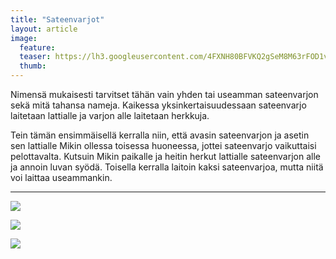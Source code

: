 ```yaml
---
title: "Sateenvarjot"
layout: article
image:
  feature:
  teaser: https://lh3.googleusercontent.com/4FXNH80BFVKQ2gSeM8M63rFOD1vyxGuekRaR1Zm-B6A=w245
  thumb:
---
```


Nimensä mukaisesti tarvitset tähän vain yhden tai useamman sateenvarjon sekä mitä tahansa nameja. Kaikessa yksinkertaisuudessaan sateenvarjo laitetaan lattialle ja varjon alle laitetaan herkkuja.

Tein tämän ensimmäisellä kerralla niin, että avasin sateenvarjon ja asetin sen lattialle Mikin ollessa toisessa huoneessa, jottei sateenvarjo vaikuttaisi pelottavalta. Kutsuin Mikin paikalle ja heitin herkut lattialle sateenvarjon alle ja annoin luvan syödä. Toisella kerralla laitoin kaksi sateenvarjoa, mutta niitä voi laittaa useammankin.

---

[![](https://lh3.googleusercontent.com/uyl5kyBV3doahmmNDhHZpg_Tp5cEgB75heouJ_x78rE=w800)](https://lh3.googleusercontent.com/uyl5kyBV3doahmmNDhHZpg_Tp5cEgB75heouJ_x78rE=s0)

[![](https://lh3.googleusercontent.com/5HiojwuFs5vI0Z6VAck_wh1eGmi0WtNAYmyzlDx2zRo=w800)](https://lh3.googleusercontent.com/5HiojwuFs5vI0Z6VAck_wh1eGmi0WtNAYmyzlDx2zRo=s0)

[![](https://lh3.googleusercontent.com/bVwx1b1gcOIlmiwwYYeEBChJ4MIW1hdGEnZxu83lpoo=w800)](https://lh3.googleusercontent.com/bVwx1b1gcOIlmiwwYYeEBChJ4MIW1hdGEnZxu83lpoo=s0)
